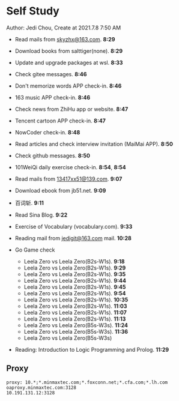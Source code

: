 # Self Study

Author: Jedi Chou, Create at 2021.7.8 7:50 AM

* Read mails from skyzhx@163.com. **8:29**
* Download books from salttiger(none). **8:29**
* Update and upgrade packages at wsl. **8:33**
* Check gitee messages. **8:46**
* Don't memorize words APP check-in. **8:46**
* 163 music APP check-in. **8:46**
* Check news from ZhiHu app or website. **8:47**
* Tencent cartoon APP check-in. **8:47**
* NowCoder check-in. **8:48**
* Read articles and check interview invitation (MaiMai APP). **8:50**
* Check github messages. **8:50**
* 101WeiQi daily exercise check-in. **8:54**, **8:54**
* Read mails from 13417xx51@139.com. **9:07**
* Download ebook from jb51.net. **9:09**
* 百词斩. **9:11**
* Read Sina Blog. **9:22**
* Exercise of Vocabulary (vocabulary.com). **9:33**
* Reading mail from jedigit@163.com mail. **10:28**
* Go Game check
  * Leela Zero vs Leela Zero(B2s-W1s). **9:18**
  * Leela Zero vs Leela Zero(B2s-W1s). **9:29**
  * Leela Zero vs Leela Zero(B2s-W1s). **9:35**
  * Leela Zero vs Leela Zero(B2s-W1s). **9:44**
  * Leela Zero vs Leela Zero(B2s-W1s). **9:45**
  * Leela Zero vs Leela Zero(B2s-W1s). **9:54**
  * Leela Zero vs Leela Zero(B2s-W1s). **10:35**
  * Leela Zero vs Leela Zero(B2s-W1s). **11:03**
  * Leela Zero vs Leela Zero(B2s-W1s). **11:07**
  * Leela Zero vs Leela Zero(B2s-W1s). **11:13**
  * Leela Zero vs Leela Zero(B5s-W3s). **11:24**
  * Leela Zero vs Leela Zero(B5s-W3s). **11:36**
  * Leela Zero vs Leela Zero(B5s-W3s)

* Reading: Introduction to Logic Programming and Prolog. **11:29**

## Proxy

```memo
proxy: 10.*;*.minmaxtec.com;*.foxconn.net;*.cfa.com;*.lh.com
oaproxy.minmaxtec.com:3128
10.191.131.12:3128
```
